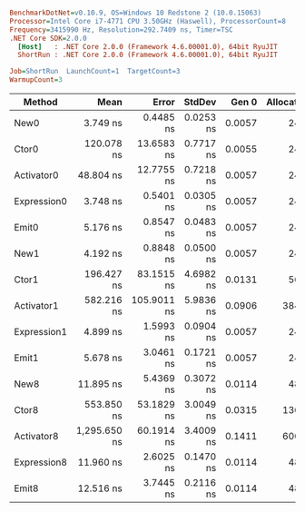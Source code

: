 ``` ini

BenchmarkDotNet=v0.10.9, OS=Windows 10 Redstone 2 (10.0.15063)
Processor=Intel Core i7-4771 CPU 3.50GHz (Haswell), ProcessorCount=8
Frequency=3415990 Hz, Resolution=292.7409 ns, Timer=TSC
.NET Core SDK=2.0.0
  [Host]   : .NET Core 2.0.0 (Framework 4.6.00001.0), 64bit RyuJIT
  ShortRun : .NET Core 2.0.0 (Framework 4.6.00001.0), 64bit RyuJIT

Job=ShortRun  LaunchCount=1  TargetCount=3  
WarmupCount=3  

```
 |      Method |         Mean |       Error |    StdDev |  Gen 0 | Allocated |
 |------------ |-------------:|------------:|----------:|-------:|----------:|
 |        New0 |     3.749 ns |   0.4485 ns | 0.0253 ns | 0.0057 |      24 B |
 |       Ctor0 |   120.078 ns |  13.6583 ns | 0.7717 ns | 0.0055 |      24 B |
 |  Activator0 |    48.804 ns |  12.7755 ns | 0.7218 ns | 0.0057 |      24 B |
 | Expression0 |     3.748 ns |   0.5401 ns | 0.0305 ns | 0.0057 |      24 B |
 |       Emit0 |     5.176 ns |   0.8547 ns | 0.0483 ns | 0.0057 |      24 B |
 |        New1 |     4.192 ns |   0.8848 ns | 0.0500 ns | 0.0057 |      24 B |
 |       Ctor1 |   196.427 ns |  83.1515 ns | 4.6982 ns | 0.0131 |      56 B |
 |  Activator1 |   582.216 ns | 105.9011 ns | 5.9836 ns | 0.0906 |     384 B |
 | Expression1 |     4.899 ns |   1.5993 ns | 0.0904 ns | 0.0057 |      24 B |
 |       Emit1 |     5.678 ns |   3.0461 ns | 0.1721 ns | 0.0057 |      24 B |
 |        New8 |    11.895 ns |   5.4369 ns | 0.3072 ns | 0.0114 |      48 B |
 |       Ctor8 |   553.850 ns |  53.1829 ns | 3.0049 ns | 0.0315 |     136 B |
 |  Activator8 | 1,295.650 ns |  60.1914 ns | 3.4009 ns | 0.1411 |     600 B |
 | Expression8 |    11.960 ns |   2.6025 ns | 0.1470 ns | 0.0114 |      48 B |
 |       Emit8 |    12.516 ns |   3.7445 ns | 0.2116 ns | 0.0114 |      48 B |
